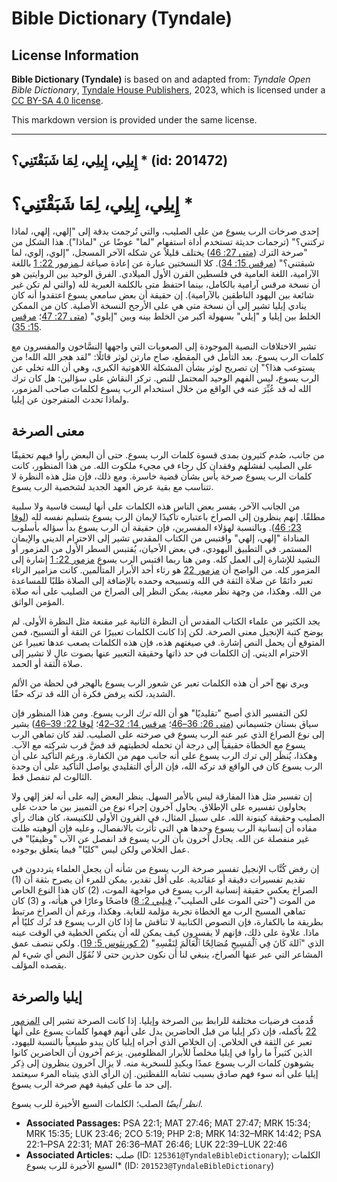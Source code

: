# Bible Dictionary (Tyndale)

## License Information

**Bible Dictionary (Tyndale)** is based on and adapted from: _Tyndale Open Bible Dictionary_, [Tyndale House Publishers](https://tyndaleopenresources.com/), 2023, which is licensed under a [CC BY-SA 4.0 license](https://creativecommons.org/licenses/by-sa/4.0/legalcode.en).

This markdown version is provided under the same license.



--------------------------------

## إِيلِي، إِيلِي، لِمَا شَبَقْتَنِي؟ * (id: 201472)

إِيلِي، إِيلِي، لِمَا شَبَقْتَنِي؟ \*
=====================================

إحدى صرخات الرب يسوع من على الصليب، والتي تُرجمت بدقة إلى "إلهي، إلهي، لماذا تركتني؟" (ترجمات حديثة تستخدم أداة استفهام "لما" عوضًا عن "لماذا"). هذا الشكل من "صرخة الترك ([متى 27: 46](https://ref.ly/Matt27:46)) يختلف قليلاً عن شكله الآخر المسجل، "إلوي، إلوي، لما شبقتني؟" ([مرقس 15: 34](https://ref.ly/Mark15:34)). كلا النسختين عبارة عن إعادة صياغة لـ[مزمور 22: 1](https://ref.ly/Ps22:1) باللغة الآرامية، اللغة العامية في فلسطين القرن الأول الميلادي. الفرق الوحيد بين الروايتين هو أن نسخة مرقس آرامية بالكامل، بينما احتفظ متى بالكلمة العبرية لله (والتي لم تكن غير شائعة بين اليهود الناطقين بالآرامية). إن حقيقة أن بعض سامعي يسوع اعتقدوا أنه كان ينادي إيليا تشير إلى أن نسخة متى هي على الأرجح النسخة الأصلية. كان من الممكن الخلط بين إيليا و "إيلي" بسهولة أكبر من الخلط بينه وبين "إيلوي" ([متى 27: 47](https://ref.ly/Matt27:47)؛ [مرقس 15: 35](https://ref.ly/Mark15:35)).

تشير الاختلافات النصية الموجودة إلى الصعوبات التي واجهها النسَّاخون والمفسرون مع كلمات الرب يسوع. بعد التأمل في المقطع، صاح مارتن لوثر قائلًا: "لقد هجر الله الله! من يستوعب هذا؟" إن تصريح لوثر بشأن المشكلة اللاهوتية الكبرى، وهي أن الله تخلى عن الرب يسوع، ليس الفهم الوحيد المحتمل للنص. تركز النقاش على سؤالين: هل كان ترك الله له قد عُبِّرَ عنه في الواقع من خلال استخدام الرب يسوع لكلمات صاحب المزمور، ولماذا تحدث المتفرجون عن إيليا.

معنى الصرخة
-----------

من جانب، صُدم كثيرون بمدى قسوة كلمات الرب يسوع. حتى أن البعض رأوا فيهم تحقيقًا على الصليب لفشلهم وفقدان كل رجاء في مجيء ملكوت الله. من هذا المنظور، كانت كلمات الرب يسوع صرخة يأس بشأن قضية خاسرة. ومع ذلك، فإن مثل هذه النظرة لا تتناسب مع بقية عرض العهد الجديد لشخصية الرب يسوع.

من الجانب الآخر، يفسر بعض الناس هذه الكلمات على أنها ليست قاسية ولا سلبية مطلقًا. إنهم ينظرون إلى الصراخ باعتباره تأكيدًا لإيمان الرب يسوع بتسليم نفسه لله ([لوقا 23: 46](https://ref.ly/Luke23:46)). وبالنسبة لهؤلاء المفسرين، فإن حقيقة أن الرب يسوع بدأ سؤاله بأسلوب المناداة "إلهي، إلهي" واقتبس من الكتاب المقدس تشير إلى الاحترام الديني والإيمان المستمر. في التطبيق اليهودي، في بعض الأحيان، يُقتبس السطر الأول من المزمور أو النشيد للإشارة إلى العمل كله. ومن هنا ربما اقتبس الرب يسوع [مزمور 22: 1](https://ref.ly/Ps22:1) إشارة إلى المزمور كله. من الواضح أن [مزمور 22](https://ref.ly/Ps22:1-Ps22:31) هو رثاء أحد الأبرار المتألمين. كانت مزامير الرثاء تعبر دائمًا عن صلاة الثقة في الله وتسبيحه وحمده بالإضافة إلى الصلاة طلبًا للمساعدة من الله. وهكذا، من وجهة نظر معينة، يمكن النظر إلى الصراخ من الصليب على أنه صلاة المؤمن الواثق.

يجد الكثير من علماء الكتاب المقدس أن النظرة الثانية غير مقنعة مثل النظرة الأولى. لم يوضح كتبة الإنجيل معنى الصرخة. لكن إذا كانت الكلمات تعبيرًا عن الثقة أو التسبيح، فمن المتوقع أن يحمل النص إشارة. في صيغتهم هذه، فإن هذه الكلمات يصعب عدها تعبيرا عن الاحترام الديني. إن الكلمات في حد ذاتها وحقيقة التعبير عنها بصوت عالٍ لا تشير إلى صلاة الثقة أو الحمد.

ويرى نهج آخر أن هذه الكلمات تعبر عن شعور الرب يسوع بالهجر في لحظة من الألم الشديد، لكنه يرفض فكرة أن الله قد تركه حقًا.

لكن التفسير الذي أصبح "تقليديًا" هو أن الله *ترك* الرب يسوع. ومن هذا المنظور فإن سياق بستان جثسيماني ([متى 26: 36–46](https://ref.ly/Matt26:36-Matt26:46)؛ [مرقس 14: 32–42](https://ref.ly/Mark14:32-Mark14:42)؛ [لوقا 22: 39–46](https://ref.ly/Luke22:39-Luke22:46)) يشير إلى نوع الصراع الذي عبر عنه الرب يسوع في صرخته على الصليب. لقد كان تماهي الرب يسوع مع الخطاة حقيقياً إلى درجة أن تحمله لخطيتهم قد فضَّ قرب شركته مع الآب. وهكذا، يُنظَر إلى ترك الرب يسوع على أنه جانب مهم من الكفارة. ورغم التأكيد على أن الرب يسوع كان في الواقع قد تركه الله، فإن الرأي التقليدي يواصل التأكيد على أن وحدة الثالوث لم تنفصل قط.

إن تفسير مثل هذا المفارقة ليس بالأمر السهل. ينظر البعض إليه على أنه لغز إلهي ولا يحاولون تفسيره على الإطلاق. يحاول آخرون إجراء نوع من التمييز بين ما حدث على الصليب وحقيقة كينونة الله. على سبيل المثال، في القرون الأولى للكنيسة، كان هناك رأي مفاده أن إنسانية الرب يسوع وحدها هي التي تأثرت بالانفصال، وعليه فإن ألوهيته ظلت غير منفصلة عن الله. يجادل آخرون بأن الرب يسوع قد انفصل عن الآب "وظيفيًا" في عمل الخلاص ولكن ليس "كليًا" فيما يتعلق بوجوده.

إن رفض كُتَّاب الإنجيل تفسير صرخة الرب يسوع من شأنه أن يجعل العلماء يترددون في تقديم تفسيرات دقيقة أو عقائدية. على أقل تقدير، يمكن للمرء أن يصرح بثقة أن (1\) الصراخ يعكس حقيقة إنسانية الرب يسوع في مواجهة الموت، (2\) كان هذا النوع الخاص من الموت ("حتى الموت على الصليب"، [فيلبي 2: 8](https://ref.ly/Phil2:8)) فاضحًا وعارًا في هيأته، و (3\) كان تماهي المسيح الرب مع الخطاة تجربة مؤلمة للغاية. وهكذا، ورغم أن الصراخ مرتبط بطريقة ما بالكفارة، فإن النصوص الكتابية لا تناقش ما إذا كان الرب يسوع قد تُرك كليًا أم ماذا. علاوة على ذلك، فإنهم لا يفسرون كيف يمكن لله أن ينكص الخطية في الوقت عينه الذي "ٱللهَ كَانَ فِي ٱلْمَسِيحِ مُصَالِحًا ٱلْعَالَمَ لِنَفْسِهِ" ([2 كورنثوس 5: 19](https://ref.ly/2Cor5:19)). ولكي ننصف عمق المشاعر التي عبر عنها الصراخ، ينبغي لنا أن نكون حذرين حتى لا نُقَوِّل النص أي شيء لم يقصده المؤلف.

إيليا والصرخة
-------------

قُدمت فرضيات مختلفة للرابط بين الصرخة وإيليا. إذا كانت الصرخة تشير إلى [المزمور 22](https://ref.ly/Ps22:1-Ps22:31) بأكمله، فإن ذكر إيليا من قبل الحاضرين يدل على أنهم فهموا كلمات يسوع على أنها تعبر عن الثقة في الخلاص. إن الخلاص الذي أجراه إيليا كان يبدو طبيعياً بالنسبة لليهود، الذين كثيراً ما رأوا في إيليا مخلصاً للأبرار المظلومين. يزعم آخرون أن الحاضرين كانوا يشوهون كلمات الرب يسوع عمدًا وبكيدٍ للسخرية منه. لا يزال آخرون ينظرون إلى ذِكر إيليا على أنه سوء فهم صادق بسبب تشابه اللفظتين. إن الرأي الذي يتبناه المرء سيعتمد إلى حد ما على كيفية فهم صرخة الرب يسوع.

*انظر أيضًا* الصلب؛ الكلمات السبع الأخيرة للرب يسوع.

* **Associated Passages:** PSA 22:1; MAT 27:46; MAT 27:47; MRK 15:34; MRK 15:35; LUK 23:46; 2CO 5:19; PHP 2:8; MRK 14:32–MRK 14:42; PSA 22:1–PSA 22:31; MAT 26:36–MAT 26:46; LUK 22:39–LUK 22:46
* **Associated Articles:** صلب (ID: `125361@TyndaleBibleDictionary`); الكلمات السبع الأخيرة للرب يسوع* (ID: `201523@TyndaleBibleDictionary`)

